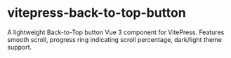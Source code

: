# vitepress-back-to-top-button
A lightweight Back-to-Top button Vue 3 component for VitePress. Features smooth scroll, progress ring indicating scroll percentage, dark/light theme support.
